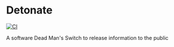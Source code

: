 # Detonate

[![CI](https://github.com/suspiciousmilk/detonate/actions/workflows/ci.yml/badge.svg)](https://github.com/suspiciousmilk/detonate/actions/workflows/ci.yml)

A software Dead Man's Switch to release information to the public
